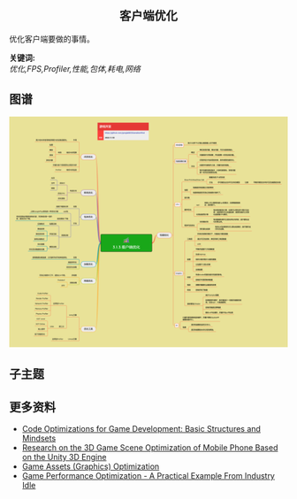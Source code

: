 <h2 align="center">客户端优化</h2>
<p>
优化客户端要做的事情。
</p>

**关键词:** <br/> 
*优化,FPS,Profiler,性能,包体,耗电,网络*

## 图谱
![图片加载中...](../exports/3.1.3.客户端优化.png?raw=true)

## 子主题

## 更多资料
* [Code Optimizations for Game Development: Basic Structures and Mindsets](https://gamedevelopment.tutsplus.com/tutorials/code-optimizations-for-game-development-basic-structures-and-mindsets--cms-30760)
* [Research on the 3D Game Scene Optimization of Mobile Phone Based on the Unity 3D Engine](https://ieeexplore.ieee.org/abstract/document/6086340)
* [Game Assets (Graphics) Optimization](https://www.theappguruz.com/blog/game-assets-graphics-optimization)
* [Game Performance Optimization - A Practical Example From Industry Idle](https://ruoyusun.com/2022/01/28/game-pref.html)

